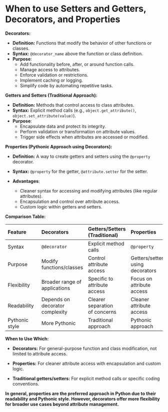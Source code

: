 

# When to use Setters and Getters, Decorators, and Properties

**Decorators:**

- **Definition:** Functions that modify the behavior of other functions or classes.
- **Syntax:** `@decorator_name` above the function or class definition.
- **Purpose**:
  - Add functionality before, after, or around function calls.
  - Manage access to attributes.
  - Enforce validation or restrictions.
  - Implement caching or logging.
  - Simplify code by automating repetitive tasks.



**Getters and Setters (Traditional Approach):**

- **Definition:** Methods that control access to class attributes.
- **Syntax:** Explicit method calls (e.g., `object.get_attribute()`, `object.set_attribute(value)`).
- **Purpose**:
  - Encapsulate data and protect its integrity.
  - Perform validation or transformation on attribute values.
  - Trigger side effects when attributes are accessed or modified.



**Properties (Pythonic Approach using Decorators):**

- **Definition:** A way to create getters and setters using the `@property` decorator.

- **Syntax:** `@property` for the getter, `@attribute.setter` for the setter.

- **Advantages**:

  - Cleaner syntax for accessing and modifying attributes (like regular attributes).
  - Encapsulation and control over attribute access.
  - Custom logic within getters and setters.

  



**Comparison Table:**

| Feature              | Decorators                                  | Getters/Setters (Traditional)        | Properties                             |
| :------------------- | :------------------------------------------ | :----------------------------------- | :------------------------------------- |
| Syntax               | `@decorator`                                | Explicit method calls                | `@property`                            |
| Purpose              | Modify <br />functions/classes              | Control attribute access             | Getters/setters <br />using decorators |
| Flexibility          | Broader range of <br />applications         | Specific to attribute access         | Focus on <br />attribute access        |
| Readability&nbsp;&nbsp;          | Depends on <br />decorator <br />complexity | Clearer separation <br />of concerns | Cleaner attribute access               |
| Pythonic <br />style | More Pythonic                               | Traditional approach                 | Pythonic approach                      |



**When to Use Which:**

- **Decorators:** For general-purpose function and class modification, not limited to attribute access.

- **Properties:** For cleaner attribute access with encapsulation and custom logic.

- **Traditional getters/setters:** For explicit method calls or specific coding conventions.

  

**In general, properties are the preferred approach in Python due to their readability and Pythonic style. However, decorators offer more flexibility for broader use cases beyond attribute management.**